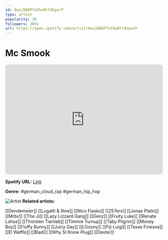 ```yaml
---
id: 6wsjNADP7oFba0tf4UywrP
type: artist
popularity: 38
followers: 3091
url: https://open.spotify.com/artist/6wsjNADP7oFba0tf4UywrP
---
```

# Mc Smook

<iframe style="border-radius:12px" src="https://open.spotify.com/embed/artist/6wsjNADP7oFba0tf4UywrP" width="100%" height="352" frameBorder="0" allowfullscreen="" allow="autoplay; clipboard-write; encrypted-media; fullscreen; picture-in-picture" loading="lazy"></iframe>

**Spotify URL:** [Link](https://open.spotify.com/artist/6wsjNADP7oFba0tf4UywrP)

**Genre:**  #german_cloud_rap #german_hip_hop

![Artist](https://i.scdn.co/image/ab6761610000e5eb123187b720d09a57ba9751f8)
**Related artists:**

[[Dendemeier]]
[[Lugatti & 9ine]]
[[Nico Fiasko]]
[[257ers]]
[[Jonas Platin]]
[[Mrbx]]
[[The Ji]]
[[Lazy Lizzard Gang]]
[[Genz]]
[[Fruity Luke]]
[[Renate Lohse]]
[[Thorsten Tierlieb]]
[[Timmie Turnup]]
[[Taby Pilgrim]]
[[Money Boy]]
[[Fluffy Bunny]]
[[Juicy Gay]]
[[LGoony]]
[[Fiji Luigi]]
[[Texas Finesse]]
[[El Wafflo]]
[[Bladi]]
[[Why Sl Know Plug]]
[[Dexter]]
